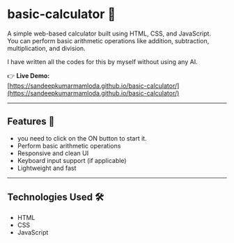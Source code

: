 # basic-calculator 🧮

A simple web-based calculator built using HTML, CSS, and JavaScript.  
You can perform basic arithmetic operations like addition, subtraction, multiplication, and division.

I have written all the codes for this by myself without using any AI.

👉 **Live Demo:**  
[https://sandeepkumarmamloda.github.io/basic-calculator/](https://sandeepkumarmamloda.github.io/basic-calculator/)

---

## Features 🚀
- you need to click on the ON button to start it.
- Perform basic arithmetic operations
- Responsive and clean UI
- Keyboard input support (if applicable)
- Lightweight and fast

---

## Technologies Used 🛠

- HTML
- CSS
- JavaScript
